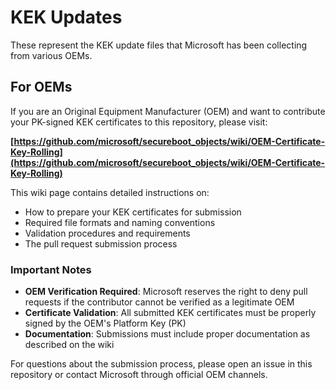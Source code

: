 # KEK Updates

These represent the KEK update files that Microsoft has been collecting from various OEMs.

## For OEMs

If you are an Original Equipment Manufacturer (OEM) and want to contribute your PK-signed KEK
certificates to this repository, please visit:

**[https://github.com/microsoft/secureboot_objects/wiki/OEM-Certificate-Key-Rolling](https://github.com/microsoft/secureboot_objects/wiki/OEM-Certificate-Key-Rolling)**

This wiki page contains detailed instructions on:

- How to prepare your KEK certificates for submission
- Required file formats and naming conventions
- Validation procedures and requirements
- The pull request submission process

### Important Notes

- **OEM Verification Required**: Microsoft reserves the right to deny pull requests if the
  contributor cannot be verified as a legitimate OEM
- **Certificate Validation**: All submitted KEK certificates must be properly signed by the
  OEM's Platform Key (PK)
- **Documentation**: Submissions must include proper documentation as described on the wiki

For questions about the submission process, please open an issue in this repository or contact
Microsoft through official OEM channels.
